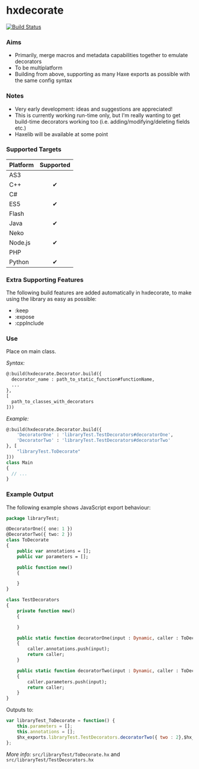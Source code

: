 # hxdecorate
[![Build Status](https://travis-ci.org/nweedon/hxdecorate.svg?branch=master)](https://travis-ci.org/nweedon/hxdecorate)

### Aims
* Primarily, merge macros and metadata capabilities together to emulate decorators
* To be multiplatform
* Building from above, supporting as many Haxe exports as possible with the same config syntax

### Notes
* Very early development: ideas and suggestions are appreciated!
* This is currently working run-time only, but I'm really wanting to get build-time decorators working too (i.e. adding/modifying/deleting fields etc.)
* Haxelib will be available at some point

### Supported Targets

| Platform | Supported |
| -------- | :-------: |
| AS3      | |
| C++      | ✔ |
| C#       | |
| ES5      | ✔ |
| Flash    | |
| Java     | ✔ |
| Neko     | |
| Node.js  | ✔ |
| PHP      | |
| Python   | ✔ |

### Extra Supporting Features
The following build features are added automatically in hxdecorate, to make using the library as easy as possible:
* :keep
* :expose
* :cppInclude

### Use
Place on main class.

*Syntax:*
```haxe
@:build(hxdecorate.Decorator.build({
  decorator_name : path_to_static_function#functionName,
  ...
},
[
  path_to_classes_with_decorators
]))
```

*Example:*
```haxe
@:build(hxdecorate.Decorator.build({
	'DecoratorOne' : 'libraryTest.TestDecorators#decoratorOne',
	'DecoratorTwo' : 'libraryTest.TestDecorators#decoratorTwo'
}, [
	"libraryTest.ToDecorate"
]))
class Main
{
  // ...
}
```

### Example Output
The following example shows JavaScript export behaviour:

```haxe
package libraryTest;

@DecoratorOne({ one: 1 })
@DecoratorTwo({ two: 2 })
class ToDecorate
{
	public var annotations = [];
	public var parameters = [];

	public function new()
	{

	}
}

class TestDecorators
{
	private function new()
	{

	}

	public static function decoratorOne(input : Dynamic, caller : ToDecorate) : ToDecorate
	{
		caller.annotations.push(input);
		return caller;
	}

	public static function decoratorTwo(input : Dynamic, caller : ToDecorate) : ToDecorate
	{
		caller.parameters.push(input);
		return caller;
	}
}
```

Outputs to:
```javascript
var libraryTest_ToDecorate = function() {
	this.parameters = [];
	this.annotations = [];
	$hx_exports.libraryTest.TestDecorators.decoratorTwo({ two : 2},$hx_exports.libraryTest.TestDecorators.decoratorOne({ one : 1},this));
};
```
*More info:* `src/libraryTest/ToDecorate.hx` and `src/libraryTest/TestDecorators.hx`
